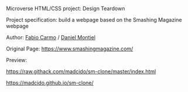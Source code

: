 Microverse HTML/CSS project: Design Teardown

Project specification: build a webpage based on the Smashing Magazine webpage

Author: <a href="https://github.com/madcido">Fabio Carmo</a> / <a href="https://github.com/danmontielh">Daniel Montiel</a>

Original Page: https://www.smashingmagazine.com/

Preview:

https://raw.githack.com/madcido/sm-clone/master/index.html

https://madcido.github.io/sm-clone/

